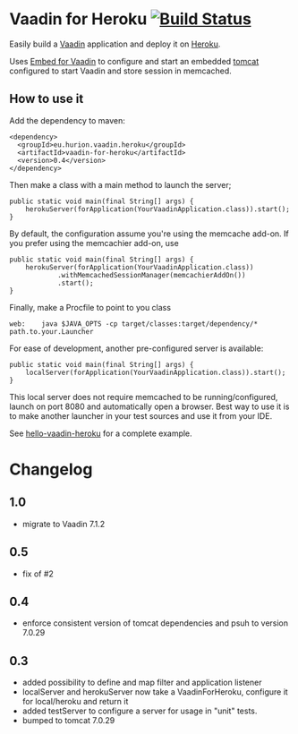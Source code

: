 Vaadin for Heroku  [![Build Status](https://secure.travis-ci.org/nhurion/vaadin-for-heroku.png?branch=master)](http://travis-ci.org/nhurion/vaadin-for-heroku)
=================

Easily build a [Vaadin](https://vaadin.com/home) application and deploy it on [Heroku](http://www.heroku.com).

Uses [Embed for Vaadin](https://vaadin.com/directory#addon/embed-for-vaadin) to configure and start an embedded [tomcat](http://tomcat.apache.org/)
configured to start Vaadin and store session in memcached.

How to use it
-------------

Add the dependency to maven:

    <dependency>
      <groupId>eu.hurion.vaadin.heroku</groupId>
      <artifactId>vaadin-for-heroku</artifactId>
      <version>0.4</version>
    </dependency>

Then make a class with a main method to launch the server;

    public static void main(final String[] args) {
        herokuServer(forApplication(YourVaadinApplication.class)).start();
    }

By default, the configuration assume you're using the memcache add-on.
If you prefer using the memcachier add-on, use

    public static void main(final String[] args) {
        herokuServer(forApplication(YourVaadinApplication.class))
                .withMemcachedSessionManager(memcachierAddOn())
                .start();
    }

Finally, make a Procfile to point to you class

    web:    java $JAVA_OPTS -cp target/classes:target/dependency/* path.to.your.Launcher

For ease of development, another pre-configured server is available:

    public static void main(final String[] args) {
        localServer(forApplication(YourVaadinApplication.class)).start();
    }

This local server does not require memcached to be running/configured, launch on port 8080 and automatically open a browser.
Best way to use it is to make another launcher in your test sources and use it from your IDE.

See [hello-vaadin-heroku](https://github.com/nhurion/hello-vaadin-heroku) for a complete example.

Changelog
=========
1.0
---
* migrate to Vaadin 7.1.2

0.5
---
* fix of #2

0.4
---
* enforce consistent version of tomcat dependencies and psuh to version 7.0.29

0.3
---
* added possibility to define and map filter and application listener
* localServer and herokuServer now take a VaadinForHeroku, configure it for local/heroku and return it
* added testServer to configure a server for usage in "unit" tests.
* bumped to tomcat 7.0.29
